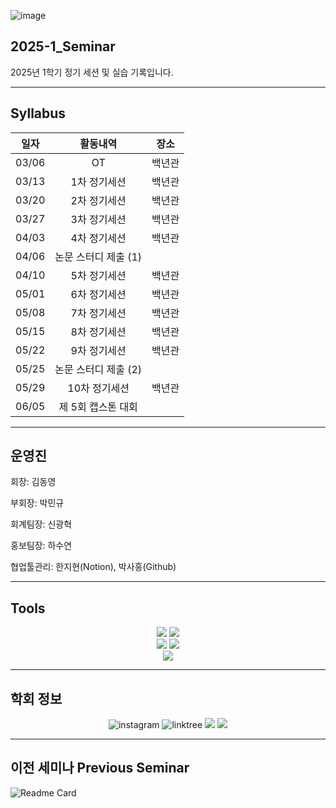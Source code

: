 ![image](https://github.com/user-attachments/assets/74658a5f-692c-4a6d-b3fb-da04a01c0670)


## 2025-1_Seminar
2025년 1학기 정기 세션 및 실습 기록입니다.

***
## Syllabus

|**일자**|**활동내역**|**장소**|
|:---:|:---:|:---:|
|03/06|OT|백년관|
|03/13|1차 정기세션|백년관|
|03/20|2차 정기세션|백년관|
|03/27|3차 정기세션|백년관|
|04/03|4차 정기세션|백년관|
|04/06|논문 스터디 제출 (1)||
|04/10|5차 정기세션|백년관|
|05/01|6차 정기세션|백년관|
|05/08|7차 정기세션|백년관|
|05/15|8차 정기세션|백년관|
|05/22|9차 정기세션|백년관|
|05/25|논문 스터디 제출 (2)||
|05/29|10차 정기세션|백년관|
|06/05|제 5회 캡스톤 대회||

***
## 운영진
회장: 김동영

부회장: 박민규

회계팀장: 신광혁

홍보팀장: 하수연

협업툴관리: 한지현(Notion), 박사홍(Github)
***

## Tools
<div align="center">
	<a href=https://www.python.org/><img src="https://img.shields.io/badge/Python-3776AB?style=flat&logo=Python&logoColor=yellow" /></a>
	<a href=https://www.r-project.org/><img src="https://img.shields.io/badge/R-276DC3?style=flat&logo=R&logoColor=white" /></a>
</div>

<div align="center">
	<a href=https://www.notion.com/ko/product><img src="https://img.shields.io/badge/Notion-000000?style=flat&logo=Notion&logoColor=white" /></a>
	<a href=https://slack.com/intl/ko-kr><img src="https://img.shields.io/badge/Slack-4A154B?style=flat&logo=Slack&logoColor=orange" /></a>
</div>

<div align="center">
	<a href=https://github.com/HUFS-DAT/2025-1_Seminar><img src="https://img.shields.io/badge/Github-181717?style=flat&logo=Github&logoColor=white" /></a>
</div>

***
## 학회 정보

<div align="center">
	<img alt="instagram" src ="https://img.shields.io/badge/instagram-FF0069.svg?&style=flat-square&logo=instagram&logoColor=white"/>
	<img alt="linktree" src ="https://img.shields.io/badge/linktree-43E55E.svg?&style=flat-square&logo=linktree&logoColor=white"/>
	<a href=https://www.instagram.com/dat.hufs/><img src="https://img.shields.io/badge/instagram-FF0069.svg?&logo=instagram&logoColor=white" /></a>
	<a href=https://www.linktr.ee/dat0406><img src="https://img.shields.io/badge/linktree-43E55E.svg?&logo=linktree&logoColor=white" /></a>
</div>

***
## 이전 세미나 Previous Seminar
![Readme Card](https://github-readme-stats.vercel.app/api/pin/?username=HUFS-DAT&repo=2024-2_Seminar)
